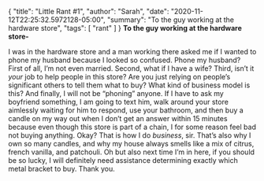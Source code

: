 {
    "title": "Little Rant #1",
    "author": "Sarah",
    "date": "2020-11-12T22:25:32.5972128-05:00",
    "summary": "To the guy working at the hardware store",
    "tags": [
        "rant"
    ]
}
**To the guy working at the hardware store-**

I was in the hardware store and a man working there asked me if I wanted to phone my husband because I looked so confused. Phone my husband? First of all, I’m not even married. Second, what if I have a wife? Third, isn’t it *your* job to help people in this store? Are you just relying on people’s significant others to tell them what to buy? What kind of business model is this? And finally, I will not be “phoning” anyone. If I have to ask my boyfriend something, I am going to text him, walk around your store aimlessly waiting for him to respond, use your bathroom, and then buy a candle on my way out when I don’t get an answer within 15 minutes because even though this store is part of a chain, I for some reason feel bad not buying anything. Okay? That is how I do *business*, sir. That’s also why I own so many candles, and why my house always smells like a mix of citrus, french vanilla, and patchouli. Oh but also next time I’m in here, if you should be so lucky, I will definitely need assistance determining exactly which metal bracket to buy. Thank you.

